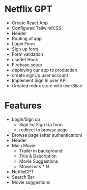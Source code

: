 # Netflix GPT

- Create React App
- Configured TailwindCSS
- Header
- Routing of app
- Login Form
- Sign up form
- Form validation
- useRef Hook
- Firebase setup
- deploying our app to production
- create signUp user account
- Implement Sign In user API
- Created redux store with userSlice

# Features
- Login/Sign up
  - Sign In/ Sign Up form
  - redirect to browse page
- Browse page (after authentication)
 - Header
 - Main Movie
   - Trailer in background
   - Title & Description
   - Movie Suggestions
    - MovieLists * N
 - NetflixGPT 
  - Search Bar
  - Movie suggestions 
